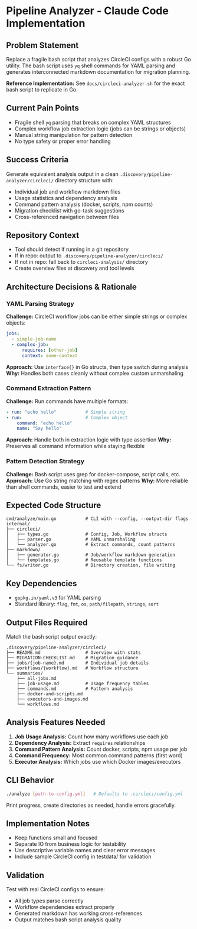 # Pipeline Analyzer - Claude Code Implementation

## Problem Statement
Replace a fragile bash script that analyzes CircleCI configs with a robust Go utility. The bash script uses `yq` shell commands for YAML parsing and generates interconnected markdown documentation for migration planning.

**Reference Implementation:** See `docs/circleci-analyzer.sh` for the exact bash script to replicate in Go.

## Current Pain Points
- Fragile shell `yq` parsing that breaks on complex YAML structures
- Complex workflow job extraction logic (jobs can be strings or objects)
- Manual string manipulation for pattern detection
- No type safety or proper error handling

## Success Criteria
Generate equivalent analysis output in a clean `.discovery/pipeline-analyzer/circleci/` directory structure with:
- Individual job and workflow markdown files
- Usage statistics and dependency analysis  
- Command pattern analysis (docker, scripts, npm counts)
- Migration checklist with go-task suggestions
- Cross-referenced navigation between files

## Repository Context
- Tool should detect if running in a git repository
- If in repo: output to `.discovery/pipeline-analyzer/circleci/`
- If not in repo: fall back to `circleci-analysis/` directory
- Create overview files at discovery and tool levels

## Architecture Decisions & Rationale

### YAML Parsing Strategy
**Challenge:** CircleCI workflow jobs can be either simple strings or complex objects:
```yaml
jobs:
  - simple-job-name
  - complex-job:
      requires: [other-job]
      context: some-context
```

**Approach:** Use `interface{}` in Go structs, then type switch during analysis
**Why:** Handles both cases cleanly without complex custom unmarshaling

### Command Extraction Pattern
**Challenge:** Run commands have multiple formats:
```yaml
- run: "echo hello"           # Simple string
- run:                        # Complex object
    command: "echo hello"
    name: "Say hello"
```

**Approach:** Handle both in extraction logic with type assertion
**Why:** Preserves all command information while staying flexible

### Pattern Detection Strategy
**Challenge:** Bash script uses grep for docker-compose, script calls, etc.
**Approach:** Use Go string matching with regex patterns
**Why:** More reliable than shell commands, easier to test and extend

## Expected Code Structure
```
cmd/analyze/main.go           # CLI with --config, --output-dir flags
internal/
├── circleci/
│   ├── types.go              # Config, Job, Workflow structs
│   ├── parser.go             # YAML unmarshaling
│   └── analyzer.go           # Extract commands, count patterns
├── markdown/
│   ├── generator.go          # Job/workflow markdown generation
│   └── templates.go          # Reusable template functions
└── fs/writer.go              # Directory creation, file writing
```

## Key Dependencies
- `gopkg.in/yaml.v3` for YAML parsing
- Standard library: `flag`, `fmt`, `os`, `path/filepath`, `strings`, `sort`

## Output Files Required
Match the bash script output exactly:

```
.discovery/pipeline-analyzer/circleci/
├── README.md                 # Overview with stats
├── MIGRATION-CHECKLIST.md    # Migration guidance
├── jobs/{job-name}.md        # Individual job details
├── workflows/{workflow}.md   # Workflow structure
└── summaries/
    ├── all-jobs.md
    ├── job-usage.md          # Usage frequency tables
    ├── commands.md           # Pattern analysis
    ├── docker-and-scripts.md
    ├── executors-and-images.md
    └── workflows.md
```

## Analysis Features Needed
1. **Job Usage Analysis:** Count how many workflows use each job
2. **Dependency Analysis:** Extract `requires` relationships
3. **Command Pattern Analysis:** Count docker, scripts, npm usage per job
4. **Command Frequency:** Most common command patterns (first word)
5. **Executor Analysis:** Which jobs use which Docker images/executors

## CLI Behavior
```bash
./analyze [path-to-config.yml]   # Defaults to .circleci/config.yml
```

Print progress, create directories as needed, handle errors gracefully.

## Implementation Notes
- Keep functions small and focused
- Separate IO from business logic for testability  
- Use descriptive variable names and clear error messages
- Include sample CircleCI config in testdata/ for validation

## Validation
Test with real CircleCI configs to ensure:
- All job types parse correctly
- Workflow dependencies extract properly
- Generated markdown has working cross-references
- Output matches bash script analysis quality